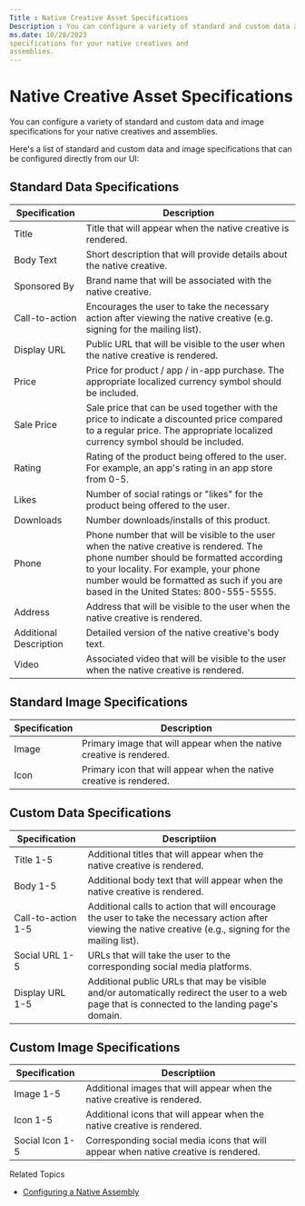```yaml
---
Title : Native Creative Asset Specifications
Description : You can configure a variety of standard and custom data and image
ms.date: 10/28/2023
specifications for your native creatives and
assemblies.
---
```



# Native Creative Asset Specifications



You can configure a variety of standard and custom data and image
specifications for your native creatives and
assemblies.


Here's a list of standard and custom data and image specifications that
can be configured directly from our UI:




## Standard Data Specifications

<table id="ID-00001673__table_mjm_p2x_nlb" class="table">
<thead class="thead">
<tr class="header row">
<th id="ID-00001673__table_mjm_p2x_nlb__entry__1"
class="entry">Specification</th>
<th id="ID-00001673__table_mjm_p2x_nlb__entry__2"
class="entry">Description</th>
</tr>
</thead>
<tbody class="tbody">
<tr class="odd row">
<td class="entry"
headers="ID-00001673__table_mjm_p2x_nlb__entry__1"><span
class="ph uicontrol">Title</td>
<td class="entry"
headers="ID-00001673__table_mjm_p2x_nlb__entry__2"><span
id="ID-00001673__d31e60" class="ph">Title that will appear when the
native creative is rendered.</td>
</tr>
<tr class="even row">
<td class="entry"
headers="ID-00001673__table_mjm_p2x_nlb__entry__1"><span
class="ph uicontrol">Body Text</td>
<td class="entry"
headers="ID-00001673__table_mjm_p2x_nlb__entry__2"><span
id="ID-00001673__d31e71" class="ph">Short description that will provide
details about the native creative.</td>
</tr>
<tr class="odd row">
<td class="entry"
headers="ID-00001673__table_mjm_p2x_nlb__entry__1"><span
class="ph uicontrol">Sponsored By</td>
<td class="entry"
headers="ID-00001673__table_mjm_p2x_nlb__entry__2"><span
id="ID-00001673__d31e82" class="ph">Brand name that will be associated
with the native creative.</td>
</tr>
<tr class="even row">
<td class="entry"
headers="ID-00001673__table_mjm_p2x_nlb__entry__1"><span
class="ph uicontrol">Call-to-action</td>
<td class="entry"
headers="ID-00001673__table_mjm_p2x_nlb__entry__2"><span
id="ID-00001673__d31e93" class="ph">Encourages the user to take the
necessary action after viewing the native creative (e.g. signing for the
mailing list).</td>
</tr>
<tr class="odd row">
<td class="entry"
headers="ID-00001673__table_mjm_p2x_nlb__entry__1"><span
class="ph uicontrol">Display URL</td>
<td class="entry"
headers="ID-00001673__table_mjm_p2x_nlb__entry__2"><span
id="ID-00001673__d31e104" class="ph">Public URL that will be visible to
the user when the native creative is rendered.</td>
</tr>
<tr class="even row">
<td class="entry"
headers="ID-00001673__table_mjm_p2x_nlb__entry__1"><span
class="ph uicontrol">Price</td>
<td class="entry"
headers="ID-00001673__table_mjm_p2x_nlb__entry__2"><span
id="ID-00001673__d31e116" class="ph">Price for product / app / in-app
purchase. The appropriate localized currency symbol should be
included.</td>
</tr>
<tr class="odd row">
<td class="entry"
headers="ID-00001673__table_mjm_p2x_nlb__entry__1"><span
class="ph uicontrol">Sale Price</td>
<td class="entry"
headers="ID-00001673__table_mjm_p2x_nlb__entry__2"><span
id="ID-00001673__d31e127" class="ph">Sale price that can be used
together with the price to indicate a discounted price compared to a
regular price. The appropriate localized currency symbol should be
included.</td>
</tr>
<tr class="even row">
<td class="entry"
headers="ID-00001673__table_mjm_p2x_nlb__entry__1"><span
class="ph uicontrol">Rating</td>
<td class="entry"
headers="ID-00001673__table_mjm_p2x_nlb__entry__2"><span
id="ID-00001673__d31e138" class="ph">Rating of the product being offered
to the user. For example, an app's rating in an app store from
0-5.</td>
</tr>
<tr class="odd row">
<td class="entry"
headers="ID-00001673__table_mjm_p2x_nlb__entry__1"><span
class="ph uicontrol">Likes</td>
<td class="entry"
headers="ID-00001673__table_mjm_p2x_nlb__entry__2"><span
id="ID-00001673__d31e149" class="ph">Number of social ratings or "likes"
for the product being offered to the user.</td>
</tr>
<tr class="even row">
<td class="entry"
headers="ID-00001673__table_mjm_p2x_nlb__entry__1"><span
class="ph uicontrol">Downloads</td>
<td class="entry"
headers="ID-00001673__table_mjm_p2x_nlb__entry__2"><span
id="ID-00001673__d31e160" class="ph">Number downloads/installs of this
product.</td>
</tr>
<tr class="odd row">
<td class="entry"
headers="ID-00001673__table_mjm_p2x_nlb__entry__1"><span
class="ph uicontrol">Phone</td>
<td class="entry"
headers="ID-00001673__table_mjm_p2x_nlb__entry__2"><span
id="ID-00001673__d31e171" class="ph">Phone number that will be visible
to the user when the native creative is rendered. The phone number
should be formatted according to your locality. For example, your phone
number would be formatted as such if you are based in the United States:
800-555-5555.</td>
</tr>
<tr class="even row">
<td class="entry"
headers="ID-00001673__table_mjm_p2x_nlb__entry__1"><span
class="ph uicontrol">Address</td>
<td class="entry"
headers="ID-00001673__table_mjm_p2x_nlb__entry__2"><span
id="ID-00001673__d31e183" class="ph">Address that will be visible to the
user when the native creative is rendered.</td>
</tr>
<tr class="odd row">
<td class="entry"
headers="ID-00001673__table_mjm_p2x_nlb__entry__1"><span
class="ph uicontrol">Additional Description</td>
<td class="entry"
headers="ID-00001673__table_mjm_p2x_nlb__entry__2"><span
id="ID-00001673__d31e194" class="ph">Detailed version of the native
creative's body text.</td>
</tr>
<tr class="even row">
<td class="entry"
headers="ID-00001673__table_mjm_p2x_nlb__entry__1"><span
class="ph uicontrol">Video</td>
<td class="entry"
headers="ID-00001673__table_mjm_p2x_nlb__entry__2"><span
id="ID-00001673__d31e205" class="ph">Associated video that will be
visible to the user when the native creative is rendered.</td>
</tr>
</tbody>
</table>




## Standard Image Specifications

<table id="ID-00001673__table_fms_n3x_nlb" class="table">
<thead class="thead">
<tr class="header row">
<th id="ID-00001673__table_fms_n3x_nlb__entry__1"
class="entry">Specification</th>
<th id="ID-00001673__table_fms_n3x_nlb__entry__2"
class="entry">Description</th>
</tr>
</thead>
<tbody class="tbody">
<tr class="odd row">
<td class="entry"
headers="ID-00001673__table_fms_n3x_nlb__entry__1"><span
class="ph uicontrol">Image</td>
<td class="entry"
headers="ID-00001673__table_fms_n3x_nlb__entry__2"><span
id="ID-00001673__d31e247" class="ph">Primary image that will appear when
the native creative is rendered.</td>
</tr>
<tr class="even row">
<td class="entry"
headers="ID-00001673__table_fms_n3x_nlb__entry__1"><span
class="ph uicontrol">Icon</td>
<td class="entry"
headers="ID-00001673__table_fms_n3x_nlb__entry__2"><span
id="ID-00001673__d31e258" class="ph">Primary icon that will appear when
the native creative is rendered.</td>
</tr>
</tbody>
</table>




## Custom Data Specifications

<table id="ID-00001673__table_mtc_p3x_nlb" class="table">
<thead class="thead">
<tr class="header row">
<th id="ID-00001673__table_mtc_p3x_nlb__entry__1"
class="entry">Specification</th>
<th id="ID-00001673__table_mtc_p3x_nlb__entry__2"
class="entry">Descriptiion</th>
</tr>
</thead>
<tbody class="tbody">
<tr class="odd row">
<td class="entry"
headers="ID-00001673__table_mtc_p3x_nlb__entry__1"><span
class="ph uicontrol">Title 1-5</td>
<td class="entry"
headers="ID-00001673__table_mtc_p3x_nlb__entry__2"><span
id="ID-00001673__d31e300" class="ph">Additional titles that will appear
when the native creative is rendered.</td>
</tr>
<tr class="even row">
<td class="entry"
headers="ID-00001673__table_mtc_p3x_nlb__entry__1"><span
class="ph uicontrol">Body 1-5</td>
<td class="entry"
headers="ID-00001673__table_mtc_p3x_nlb__entry__2"><span
id="ID-00001673__d31e311" class="ph">Additional body text that will
appear when the native creative is rendered.</td>
</tr>
<tr class="odd row">
<td class="entry"
headers="ID-00001673__table_mtc_p3x_nlb__entry__1"><span
class="ph uicontrol">Call-to-action 1-5</td>
<td class="entry"
headers="ID-00001673__table_mtc_p3x_nlb__entry__2"><span
id="ID-00001673__d31e322" class="ph">Additional calls to action that
will encourage the user to take the necessary action after viewing the
native creative (e.g., signing for the mailing list).</td>
</tr>
<tr class="even row">
<td class="entry"
headers="ID-00001673__table_mtc_p3x_nlb__entry__1"><span
class="ph uicontrol">Social URL 1-5</td>
<td class="entry"
headers="ID-00001673__table_mtc_p3x_nlb__entry__2"><span
id="ID-00001673__d31e333" class="ph">URLs that will take the user to the
corresponding social media platforms.</td>
</tr>
<tr class="odd row">
<td class="entry"
headers="ID-00001673__table_mtc_p3x_nlb__entry__1"><span
class="ph uicontrol">Display URL 1-5</td>
<td class="entry"
headers="ID-00001673__table_mtc_p3x_nlb__entry__2"><span
id="ID-00001673__d31e344" class="ph">Additional public URLs that may be
visible and/or automatically redirect the user to a web page that is
connected to the landing page's domain.</td>
</tr>
</tbody>
</table>




## Custom Image Specifications

<table id="ID-00001673__table_c4p_p3x_nlb" class="table">
<thead class="thead">
<tr class="header row">
<th id="ID-00001673__table_c4p_p3x_nlb__entry__1"
class="entry">Specification</th>
<th id="ID-00001673__table_c4p_p3x_nlb__entry__2"
class="entry">Descriptiion</th>
</tr>
</thead>
<tbody class="tbody">
<tr class="odd row">
<td class="entry"
headers="ID-00001673__table_c4p_p3x_nlb__entry__1"><span
class="ph uicontrol">Image 1-5</td>
<td class="entry"
headers="ID-00001673__table_c4p_p3x_nlb__entry__2"><span
id="ID-00001673__d31e386" class="ph">Additional images that will appear
when the native creative is rendered.</td>
</tr>
<tr class="even row">
<td class="entry"
headers="ID-00001673__table_c4p_p3x_nlb__entry__1"><span
class="ph uicontrol">Icon 1-5</td>
<td class="entry"
headers="ID-00001673__table_c4p_p3x_nlb__entry__2"><span
id="ID-00001673__d31e397" class="ph">Additional icons that will appear
when the native creative is rendered.</td>
</tr>
<tr class="odd row">
<td class="entry"
headers="ID-00001673__table_c4p_p3x_nlb__entry__1"><span
class="ph uicontrol">Social Icon 1-5</td>
<td class="entry"
headers="ID-00001673__table_c4p_p3x_nlb__entry__2"><span
id="ID-00001673__d31e408" class="ph">Corresponding social media icons
that will appear when native creative is rendered.</td>
</tr>
</tbody>
</table>




Related Topics

- <a href="configuring-a-native-assembly.md" class="xref"
  title="Monetize Ad Server and third-party ad server publishers can configure native assemblies by selecting various creative asset specifications directly from the UI or creating custom HTML, CSS, and Javascript. You must associate all native assemblies to a placement in order for them to go live.">Configuring
  a Native Assembly</a>






